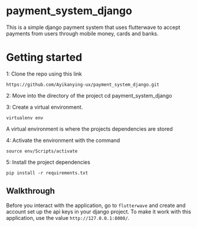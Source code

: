 # payment_system_django
This is a simple django payment system that uses flutterwave to accept payments from users through mobile money, cards and banks.

# Getting started
1: Clone the repo using this link

    https://github.com/Ayikanying-ux/payment_system_django.git

2: Move into the directory of the project
    cd payment_system_django

3: Create a virtual environment.
 
    virtualenv env
A virtual environment is where the projects dependencies are stored

4: Activate the environment with the command

    source env/Scripts/activate

5: Install the project dependencies 

    pip install -r requirements.txt
    
## Walkthrough

Before you interact with the application, go to `flutterwave` and create and account set up
the api keys in your django project. To make it work with this
application, use the value `http://127.0.0.1:8000/`.
